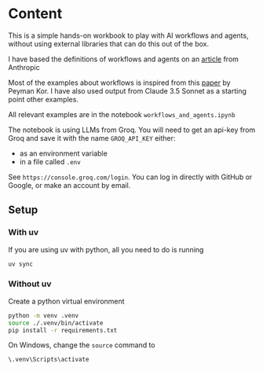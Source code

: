 # Content

This is a simple hands-on workbook to play with AI workflows and agents, without using external libraries that can do this out of the box.

I have based the definitions of workflows and agents on an [article](https://www.anthropic.com/research/building-effective-agents) from Anthropic 

Most of the examples about workflows is inspired from this [paper](https://media.licdn.com/dms/document/media/v2/D4D1FAQGI0EiS0GWJXg/feedshare-document-pdf-analyzed/B4DZQ_6TywHYAY-/0/1736239046163?e=1739404800&v=beta&t=LbDOMG3-WhmPp4sw-d8mzu5Rflhkr7N1VZ13wJpyQiA) by Peyman Kor. I have also used output from Claude 3.5 Sonnet as a starting point other examples.

All relevant examples are in the notebook `workflows_and_agents.ipynb`

The notebook is using LLMs from Groq. You will need to get an api-key from Groq and save it with the name `GROQ_API_KEY` either:

- as an environment variable
- in a file called `.env`

See `https://console.groq.com/login`. You can log in directly with GitHub or Google, or make an account by email.


## Setup

### With uv

If you are using uv with python, all you need to do is running

``` bash
uv sync
```

### Without uv

Create a python virtual environment

``` bash
python -m venv .venv
source ./.venv/bin/activate
pip install -r requirements.txt
```

On Windows, change the `source` command to

``` cmd
\.venv\Scripts\activate
```
